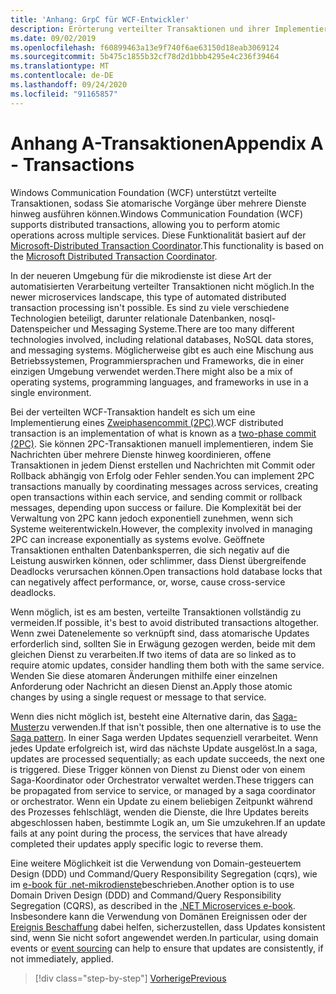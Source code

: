 ```yaml
---
title: 'Anhang: GrpC für WCF-Entwickler'
description: Erörterung verteilter Transaktionen und ihrer Implementierung in modernen microservicesarchitekturen.
ms.date: 09/02/2019
ms.openlocfilehash: f60899463a13e9f740f6ae63150d18eab3069124
ms.sourcegitcommit: 5b475c1855b32cf78d2d1bbb4295e4c236f39464
ms.translationtype: MT
ms.contentlocale: de-DE
ms.lasthandoff: 09/24/2020
ms.locfileid: "91165857"
---
```

# <a name="appendix-a---transactions"></a><span data-ttu-id="ef64a-103">Anhang A-Transaktionen</span><span class="sxs-lookup"><span data-stu-id="ef64a-103">Appendix A - Transactions</span></span>

<span data-ttu-id="ef64a-104">Windows Communication Foundation (WCF) unterstützt verteilte Transaktionen, sodass Sie atomarische Vorgänge über mehrere Dienste hinweg ausführen können.</span><span class="sxs-lookup"><span data-stu-id="ef64a-104">Windows Communication Foundation (WCF) supports distributed transactions, allowing you to perform atomic operations across multiple services.</span></span> <span data-ttu-id="ef64a-105">Diese Funktionalität basiert auf der [Microsoft-Distributed Transaction Coordinator](/previous-versions/windows/desktop/ms684146(v=vs.85)).</span><span class="sxs-lookup"><span data-stu-id="ef64a-105">This functionality is based on the [Microsoft Distributed Transaction Coordinator](/previous-versions/windows/desktop/ms684146(v=vs.85)).</span></span>

<span data-ttu-id="ef64a-106">In der neueren Umgebung für die mikrodienste ist diese Art der automatisierten Verarbeitung verteilter Transaktionen nicht möglich.</span><span class="sxs-lookup"><span data-stu-id="ef64a-106">In the newer microservices landscape, this type of automated distributed transaction processing isn't possible.</span></span> <span data-ttu-id="ef64a-107">Es sind zu viele verschiedene Technologien beteiligt, darunter relationale Datenbanken, nosql-Datenspeicher und Messaging Systeme.</span><span class="sxs-lookup"><span data-stu-id="ef64a-107">There are too many different technologies involved, including relational databases, NoSQL data stores, and messaging systems.</span></span> <span data-ttu-id="ef64a-108">Möglicherweise gibt es auch eine Mischung aus Betriebssystemen, Programmiersprachen und Frameworks, die in einer einzigen Umgebung verwendet werden.</span><span class="sxs-lookup"><span data-stu-id="ef64a-108">There might also be a mix of operating systems, programming languages, and frameworks in use in a single environment.</span></span>

<span data-ttu-id="ef64a-109">Bei der verteilten WCF-Transaktion handelt es sich um eine Implementierung eines [Zweiphasencommit (2PC)](https://en.wikipedia.org/wiki/Two-phase_commit_protocol).</span><span class="sxs-lookup"><span data-stu-id="ef64a-109">WCF distributed transaction is an implementation of what is known as a [two-phase commit (2PC)](https://en.wikipedia.org/wiki/Two-phase_commit_protocol).</span></span> <span data-ttu-id="ef64a-110">Sie können 2PC-Transaktionen manuell implementieren, indem Sie Nachrichten über mehrere Dienste hinweg koordinieren, offene Transaktionen in jedem Dienst erstellen und Nachrichten mit Commit oder Rollback abhängig von Erfolg oder Fehler senden.</span><span class="sxs-lookup"><span data-stu-id="ef64a-110">You can implement 2PC transactions manually by coordinating messages across services, creating open transactions within each service, and sending commit or rollback messages, depending upon success or failure.</span></span> <span data-ttu-id="ef64a-111">Die Komplexität bei der Verwaltung von 2PC kann jedoch exponentiell zunehmen, wenn sich Systeme weiterentwickeln.</span><span class="sxs-lookup"><span data-stu-id="ef64a-111">However, the complexity involved in managing 2PC can increase exponentially as systems evolve.</span></span> <span data-ttu-id="ef64a-112">Geöffnete Transaktionen enthalten Datenbanksperren, die sich negativ auf die Leistung auswirken können, oder schlimmer, dass Dienst übergreifende Deadlocks verursachen können.</span><span class="sxs-lookup"><span data-stu-id="ef64a-112">Open transactions hold database locks that can negatively affect performance, or, worse, cause cross-service deadlocks.</span></span>

<span data-ttu-id="ef64a-113">Wenn möglich, ist es am besten, verteilte Transaktionen vollständig zu vermeiden.</span><span class="sxs-lookup"><span data-stu-id="ef64a-113">If possible, it's best to avoid distributed transactions altogether.</span></span> <span data-ttu-id="ef64a-114">Wenn zwei Datenelemente so verknüpft sind, dass atomarische Updates erforderlich sind, sollten Sie in Erwägung gezogen werden, beide mit dem gleichen Dienst zu verarbeiten.</span><span class="sxs-lookup"><span data-stu-id="ef64a-114">If two items of data are so linked as to require atomic updates, consider handling them both with the same service.</span></span> <span data-ttu-id="ef64a-115">Wenden Sie diese atomaren Änderungen mithilfe einer einzelnen Anforderung oder Nachricht an diesen Dienst an.</span><span class="sxs-lookup"><span data-stu-id="ef64a-115">Apply those atomic changes by using a single request or message to that service.</span></span>

<span data-ttu-id="ef64a-116">Wenn dies nicht möglich ist, besteht eine Alternative darin, das [Saga-Muster](https://microservices.io/patterns/data/saga.html)zu verwenden.</span><span class="sxs-lookup"><span data-stu-id="ef64a-116">If that isn't possible, then one alternative is to use the [Saga pattern](https://microservices.io/patterns/data/saga.html).</span></span> <span data-ttu-id="ef64a-117">In einer Saga werden Updates sequenziell verarbeitet. Wenn jedes Update erfolgreich ist, wird das nächste Update ausgelöst.</span><span class="sxs-lookup"><span data-stu-id="ef64a-117">In a saga, updates are processed sequentially; as each update succeeds, the next one is triggered.</span></span> <span data-ttu-id="ef64a-118">Diese Trigger können von Dienst zu Dienst oder von einem Saga-Koordinator oder Orchestrator verwaltet werden.</span><span class="sxs-lookup"><span data-stu-id="ef64a-118">These triggers can be propagated from service to service, or managed by a saga coordinator or orchestrator.</span></span> <span data-ttu-id="ef64a-119">Wenn ein Update zu einem beliebigen Zeitpunkt während des Prozesses fehlschlägt, wenden die Dienste, die Ihre Updates bereits abgeschlossen haben, bestimmte Logik an, um Sie umzukehren.</span><span class="sxs-lookup"><span data-stu-id="ef64a-119">If an update fails at any point during the process, the services that have already completed their updates apply specific logic to reverse them.</span></span>

<span data-ttu-id="ef64a-120">Eine weitere Möglichkeit ist die Verwendung von Domain-gesteuertem Design (DDD) und Command/Query Responsibility Segregation (cqrs), wie im [e-book für .net-mikrodienste](../microservices/microservice-ddd-cqrs-patterns/index.md)beschrieben.</span><span class="sxs-lookup"><span data-stu-id="ef64a-120">Another option is to use Domain Driven Design (DDD) and Command/Query Responsibility Segregation (CQRS), as described in the [.NET Microservices e-book](../microservices/microservice-ddd-cqrs-patterns/index.md).</span></span> <span data-ttu-id="ef64a-121">Insbesondere kann die Verwendung von Domänen Ereignissen oder der [Ereignis Beschaffung](https://martinfowler.com/eaaDev/EventSourcing.html) dabei helfen, sicherzustellen, dass Updates konsistent sind, wenn Sie nicht sofort angewendet werden.</span><span class="sxs-lookup"><span data-stu-id="ef64a-121">In particular, using domain events or [event sourcing](https://martinfowler.com/eaaDev/EventSourcing.html) can help to ensure that updates are consistently, if not immediately, applied.</span></span>

>[!div class="step-by-step"]
>[<span data-ttu-id="ef64a-122">Vorherige</span><span class="sxs-lookup"><span data-stu-id="ef64a-122">Previous</span></span>](application-performance-management.md)
